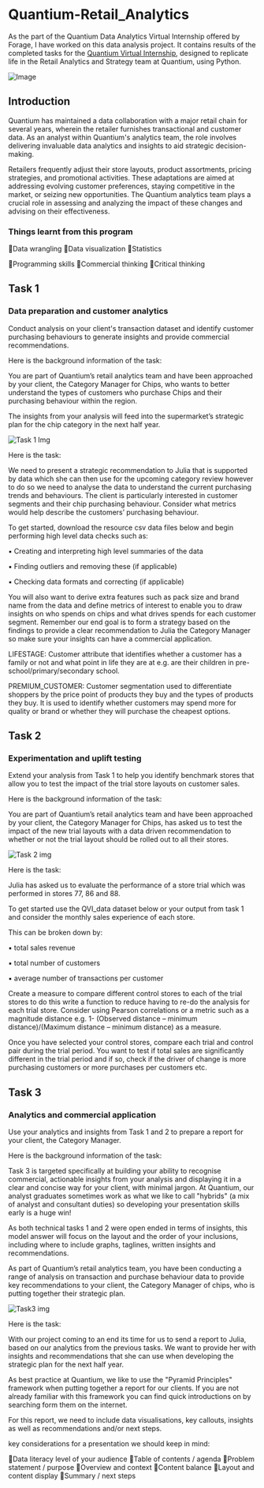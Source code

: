 # Quantium-Retail_Analytics
  As the part of the Quantium Data Analytics Virtual Internship offered by Forage, I have worked on this data analysis project. It contains results of the completed tasks for the [Quantium Virtual Internship](https://www.theforage.com/simulations/quantium/data-analytics-rqkb), designed to replicate life in the Retail Analytics and Strategy team at Quantium, using Python.

![Image](https://github.com/shraddhasangave99/Quantium-Retail_Analytics/assets/153710836/8ea552bb-3482-44a2-83d7-f1818fb29ff1)

## Introduction
  Quantium has maintained a data collaboration with a major retail chain for several years, wherein the retailer furnishes transactional and customer data. As an analyst within Quantium's analytics team, the role involves delivering invaluable data analytics and insights to aid strategic decision-making.

  Retailers frequently adjust their store layouts, product assortments, pricing strategies, and promotional activities. These adaptations are aimed at addressing evolving customer preferences, staying competitive in the market, or seizing new opportunities. The Quantium analytics team plays a crucial role in assessing and analyzing the impact of these changes and advising on their effectiveness.

### Things learnt from this program
🔸Data wrangling
🔸Data visualization
🔸Statistics

🔸Programming skills
🔸Commercial thinking
🔸Critical thinking

## Task 1

### Data preparation and customer analytics
Conduct analysis on your client's transaction dataset and identify customer purchasing behaviours to generate insights and provide commercial recommendations.

Here is the background information of the task:

You are part of Quantium’s retail analytics team and have been approached by your client, the Category Manager for Chips, who wants to better understand the types of customers who purchase Chips and their purchasing behaviour within the region.

The insights from your analysis will feed into the supermarket’s strategic plan for the chip category in the next half year.

![Task 1 Img](https://github.com/shraddhasangave99/Quantium-Retail_Analytics/assets/153710836/dd4de9ea-865e-40c5-9715-26535c6f2d00)

Here is the task:

We need to present a strategic recommendation to Julia that is supported by data which she can then use for the upcoming category review however to do so we need to analyse the data to understand the current purchasing trends and behaviours. The client is particularly interested in customer segments and their chip purchasing behaviour. Consider what metrics would help describe the customers’ purchasing behaviour.

To get started, download the resource csv data files below and begin performing high level data checks such as:

 ▪️ Creating and interpreting high level summaries of the data
 
 ▪️ Finding outliers and removing these (if applicable)
 
 ▪️ Checking data formats and correcting (if applicable)

You will also want to derive extra features such as pack size and brand name from the data and define metrics of interest to enable you to draw insights on who spends on chips and what drives spends for each customer segment. Remember our end goal is to form a strategy based on the findings to provide a clear recommendation to Julia the Category Manager so make sure your insights can have a commercial application.

LIFESTAGE: Customer attribute that identifies whether a customer has a family or not and what point in life they are at e.g. are their children in pre-school/primary/secondary school.

PREMIUM_CUSTOMER: Customer segmentation used to differentiate shoppers by the price point of products they buy and the types of products they buy. It is used to identify whether customers may spend more for quality or brand or whether they will purchase the cheapest options.

## Task 2

### Experimentation and uplift testing

Extend your analysis from Task 1 to help you identify benchmark stores that allow you to test the impact of the trial store layouts on customer sales.

Here is the background information of the task:

You are part of Quantium’s retail analytics team and have been approached by your client, the Category Manager for Chips, has asked us to test the impact of the new trial layouts with a data driven recommendation to whether or not the trial layout should be rolled out to all their stores.

![Task 2 img](https://github.com/shraddhasangave99/Quantium-Retail_Analytics/assets/153710836/915007ca-2c43-44eb-a11e-8789f3c581f3)

Here is the task:

Julia has asked us to evaluate the performance of a store trial which was performed in stores 77, 86 and 88.

To get started use the QVI_data dataset below or your output from task 1 and consider the monthly sales experience of each store.

This can be broken down by:

 ▪️ total sales revenue
 
 ▪️ total number of customers
 
 ▪️ average number of transactions per customer

Create a measure to compare different control stores to each of the trial stores to do this write a function to reduce having to re-do the analysis for each trial store. Consider using Pearson correlations or a metric such as a magnitude distance e.g. 1- (Observed distance – minimum distance)/(Maximum distance – minimum distance) as a measure.

Once you have selected your control stores, compare each trial and control pair during the trial period. You want to test if total sales are significantly different in the trial period and if so, check if the driver of change is more purchasing customers or more purchases per customers etc.

## Task 3

### Analytics and commercial application
Use your analytics and insights from Task 1 and 2 to prepare a report for your client, the Category Manager.

Here is the background information of the task:

Task 3 is targeted specifically at building your ability to recognise commercial, actionable insights from your analysis and displaying it in a clear and concise way for your client, with minimal jargon. At Quantium, our analyst graduates sometimes work as what we like to call "hybrids" (a mix of analyst and consultant duties) so developing your presentation skills early is a huge win!

As both technical tasks 1 and 2 were open ended in terms of insights, this model answer will focus on the layout and the order of your inclusions, including where to include graphs, taglines, written insights and recommendations.

As part of Quantium’s retail analytics team, you have been conducting a range of analysis on transaction and purchase behaviour data to provide key recommendations to your client, the Category Manager of chips, who is putting together their strategic plan.

![Task3 img](https://github.com/shraddhasangave99/Quantium-Retail_Analytics/assets/153710836/baa5d6ec-486b-49ef-94ca-85293b1e5bf1)

Here is the task:

With our project coming to an end its time for us to send a report to Julia, based on our analytics from the previous tasks. We want to provide her with insights and recommendations that she can use when developing the strategic plan for the next half year.

As best practice at Quantium, we like to use the "Pyramid Principles" framework when putting together a report for our clients. If you are not already familiar with this framework you can find quick introductions on by searching form them on the internet.

For this report, we need to include data visualisations, key callouts, insights as well as recommendations and/or next steps.

 key considerations for a presentation we should keep in mind:

🔸Data literacy level of your audience
🔸Table of contents / agenda
🔸Problem statement / purpose
🔸Overview and context
🔸Content balance
🔸Layout and content display
🔸Summary / next steps


